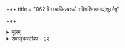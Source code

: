 +++
title = "062 वेगस्याचिन्त्यरूपो रविशशिनयनाद्यंशुवर्गेषु"

+++
<details><summary>मूलम्</summary>

वेगस्याचिन्त्यरूपो रविशशिनयनाद्यंशुवर्गेषु भूमा भागानन्त्येऽप्यणूनामतिपतनमतो ह्याहुरन्योन्यमेके ।  
इत्थं सर्वैरबाध्यां गतिमनुवदतां मुक्तबुद्धेर्विकासे युज्यन्ते यौगपद्यप्रभृतय इति तु श्रद्दधीध्वं श्रुतार्थाः ॥ ६२ ॥
</details>

<details><summary>सर्वाङ्कषटीका - ६२</summary>

अचिन्त्याद्भुतस्वभावं ज्ञानस्य प्रदर्शयति – वेगस्येत्यादिना । **रविशशिनयनाद्यंशुवर्गेषु** = सूर्यचन्द्रादीनां किरणवर्गेषु, अस्मन्नयनरश्मिषु वा वेगस्य **भूमा** = महत्त्वम् **अचिन्त्यरूपः** = चिन्तयितुमप्यशक्यः । ‘शक्तयस्सर्वभावानामचिन्त्यज्ञानगोचराः' ( वि.पु. 1-3-2 ) इति खल्वार्षवचनम् । एवम् **एके** = जैनाः **अणूनाम्** =अत्यन्तसूक्ष्माणामणूनाम् **भागानन्त्येऽपि** = अवयवानामनन्तत्वेऽपि **अतः** = वेगवशादेव **अतिपतनम्** = अन्योन्यातिक्रमणम् आहुः । अद्यतना नव्यभौतिकविज्ञानिनोऽपि एतत् द्रढयन्ति । **इत्थम्** = एवमेव **मुक्तबुद्धेः** = मुक्तज्ञानस्य विकासे सर्वैः युक्तिविशेषैः **अबाध्याम्** = बाधितुमशक्याम् **गतिम्** = सर्वविषय- ग्रहणरीतिम् **अनुवदताम्** = प्रमाणसिद्धमनुवदताम्, न तु कल्पयताम् अस्माकमपि यौगपद्यप्रभृतयः युगपत्सर्वविषयत्वादयोऽपि युज्यन्त एव इति तु **श्रुतार्थाः** = श्रुत्युक्तार्थपर्यालोचनकुशलाः **श्रद्दधीध्वम्** = श्रद्धां कुरुध्वम् । एतादृशविषये वृथा चर्चया न किञ्चित्साधयितुं शक्यम् ॥ 

अत आत्मव्यसनिभिर्भवितव्यं विवेकिभिः । सर्वमन्यत्परित्यज्य क्रियतां शरणागतिः ॥ 

सर्वेषां हितदस्त्वात्मा प्रियः सर्वसुहृन्मतः । तमृतेऽन्या गतिर्नास्ति तमाश्रयत सत्वरम् ॥ ६२ ॥
</details>
